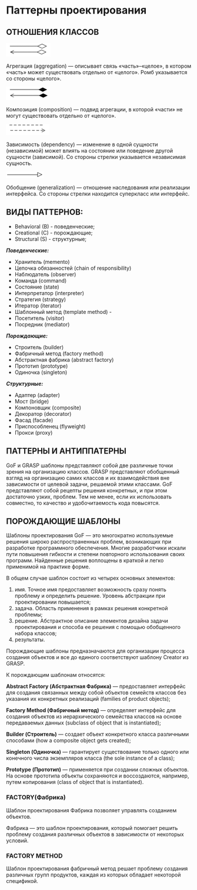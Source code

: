 # Паттерны проектирования

## ОТНОШЕНИЯ КЛАССОВ

![i1.png](/img/design_pattern/class_relations/i1.png)

Агрегация (aggregation) — описывает связь «часть»–«целое», в котором «часть»
может существовать отдельно от «целого». Ромб указывается со стороны «целого».

![i1.png](/img/design_pattern/class_relations/i2.png)

Композиция (composition) — подвид агрегации, в которой «части» не могут
существовать отдельно от «целого».

![i1.png](/img/design_pattern/class_relations/i3.png)

Зависимость (dependency) — изменение в одной сущности (независимой) может влиять
на состояние или поведение другой сущности (зависимой). Со стороны стрелки
указывается независимая сущность.

![i1.png](/img/design_pattern/class_relations/i4.png)

Обобщение (generalization) — отношение наследования или реализации интерфейса.
Со стороны стрелки находится суперкласс или интерфейс.

## ВИДЫ ПАТТЕРНОВ:

- Behavioral (B) - поведенческие;
- Creational (C) - порождающие;
- Structural (S) - структурные;

**_Поведенческие:_**

- Хранитель (memento)
- Цепочка обязанностей (chain of responsibility)
- Наблюдатель (observer)
- Команда (command)
- Состояние (state)
- Интерпретатор (interpreter)
- Стратегия (strategy)
- Итератор (iterator)
- Шаблонный метод (template method) -
- Посетитель (visitor)
- Посредник (mediator)

**_Порождающие:_**

- Строитель (builder)
- Фабричный метод (factory method)
- Абстрактная фабрика (abstract factory)
- Прототип (prototype)
- Одиночка (singleton)

**_Структурные:_**

- Адаптер (adapter)
- Мост (bridge)
- Компоновщик (composite)
- Декоратор (decorator)
- Фасад (facade)
- Приспособленец (flyweight)
- Прокси (proxy)

## ПАТТЕРНЫ И АНТИППАТЕРНЫ

GoF и GRASP шаблоны представляют собой две различные точки зрения
на организацию классов. GRASP представляют обобщенный взгляд на организацию
самих классов и их взаимодействия вне зависимости от целевой задачи,
решаемой этими классами. GoF представляют собой рецепты решения конкретных, и
при этом достаточно узких, проблем. Тем не менее, если их использовать
совместно, то качество и удобочитаемость кода повысятся.

## ПОРОЖДАЮЩИЕ ШАБЛОНЫ

Шаблоны проектирования GoF — это многократно используемые решения широко
распространенных проблем, возникающих при разработке программного обеспечения.
Многие разработчики искали пути повышения гибкости и степени повторного
использования своих программ. Найденные решения воплощены в краткой и легко
применимой на практике форме.

В общем случае шаблон состоит из четырех основных элементов:

1) имя. Точное имя предоставляет возможность сразу понять проблему и определить
   решение. Уровень абстракции при проектировании повышается;
2) задача. Область применения в рамках решения конкретной проблемы;
3) решение. Абстрактное описание элементов дизайна задачи проектирования
   и способа ее решения с помощью обобщенного набора классов;
4) результаты.

Порождающие шаблоны предназначаются для организации процесса создания объектов и
все до единого соответствуют шаблону Creator из GRASP.

К порождающим шаблонам относятся:

**Abstract Factory (Абстрактная Фабрика)** — предоставляет интерфейс для
создания связанных между собой объектов семейств классов без указания их
конкретных реализаций (families of product objects);

**Factory Method (Фабричный метод)** — определяет интерфейс для создания 
объектов из иерархического семейства классов на основе передаваемых
данных (subclass of object that is instantiated);

**Builder (Строитель)** — создает объект конкретного класса различными
способами (how a composite object gets created);

**Singleton (Одиночка)** — гарантирует существование только одного или 
конечного числа экземпляров класса (the sole instance of a class);

**Prototype (Прототип)** — применяется при создании сложных объектов.
На основе прототипа объекты сохраняются и воссоздаются, например, путем
копирования (class of object that is instantiated).

### FACTORY(Фабрика)

Шаблон проектирования Фабрика позволяет управлять созданием объектов.

Фабрика — это шаблон проектирования, который помогает решить проблему создания различных объектов в зависимости от некоторых условий.


### FACTORY METHOD

Шаблон проектирования фабричный метод решает проблему создания различных групп продуктов, каждая из которых обладает некоторой спецификой.
